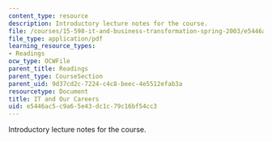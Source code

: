 ```yaml
---
content_type: resource
description: Introductory lecture notes for the course.
file: /courses/15-598-it-and-business-transformation-spring-2003/e5446ac5c9a65e43dc1c79c16bf54cc3_itandourcareers.pdf
file_type: application/pdf
learning_resource_types:
- Readings
ocw_type: OCWFile
parent_title: Readings
parent_type: CourseSection
parent_uid: 9d37cd2c-7224-c4c8-beec-4e5512efab3a
resourcetype: Document
title: IT and Our Careers
uid: e5446ac5-c9a6-5e43-dc1c-79c16bf54cc3
---
```

Introductory lecture notes for the course.

